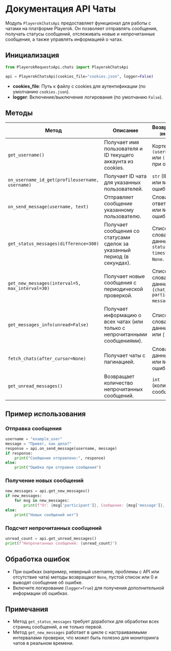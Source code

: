# Документация API Чаты

Модуль `PlayerokChatsApi` предоставляет функционал для работы с чатами на платформе Playerok. Он позволяет отправлять сообщения, получать статусы сообщений, отслеживать новые и непрочитанные сообщения, а также управлять информацией о чатах.

## Инициализация

```python
from PlayerokRequestsApi.chats import PlayerokChatsApi

api = PlayerokChatsApi(cookies_file="cookies.json", logger=False)
```

- **cookies_file**: Путь к файлу с cookies для аутентификации (по умолчанию `cookies.json`).
- **logger**: Включение/выключение логирования (по умолчанию `False`).

## Методы

| Метод                            | Описание                                                                 | Возвращаемое значение                     |
|----------------------------------|--------------------------------------------------------------------------|------------------------------------------|
| `get_username()`                 | Получает имя пользователя и ID текущего аккаунта из cookies.             | Кортеж `(username, id)` или `('', '')` при ошибке. |
| `on_username_id_get(profileusername, username)` | Получает ID чата для указанных пользователей.                     | `str` (ID чата) или `None` при ошибке.   |
| `on_send_message(username, text)`| Отправляет сообщение указанному пользователю.                           | Словарь с ответом API или `None` при ошибке. |
| `get_status_messages(difference=300)` | Получает сообщения со статусами сделок за указанный период (в секундах). | Список словарей с данными `{id, status, timestamp}` или `None`. |
| `get_new_messages(interval=5, max_interval=30)` | Получает новые сообщения с периодической проверкой.             | Список словарей с данными `{chat_id, participant, message, date}`. |
| `get_messages_info(unread=False)`| Получает информацию о всех чатах (или только с непрочитанными сообщениями). | Список словарей с данными чатов или `[]`. |
| `fetch_chats(after_cursor=None)` | Получает чаты с пагинацией.                                             | Словарь с данными чатов или `None` при ошибке. |
| `get_unread_messages()`          | Возвращает количество непрочитанных сообщений.                          | `int` (количество сообщений).            |

## Пример использования

### Отправка сообщения

```python
username = "example_user"
message = "Привет, как дела?"
response = api.on_send_message(username, message)
if response:
    print("Сообщение отправлено:", response)
else:
    print("Ошибка при отправке сообщения")
```

### Получение новых сообщений

```python
new_messages = api.get_new_messages()
if new_messages:
    for msg in new_messages:
        print(f"От: {msg['participant']}, Сообщение: {msg['message']}, Время: {msg['date']}")
else:
    print("Новых сообщений нет")
```

### Подсчет непрочитанных сообщений

```python
unread_count = api.get_unread_messages()
print(f"Непрочитанных сообщений: {unread_count}")
```

## Обработка ошибок

- При ошибках (например, неверный username, проблемы с API или отсутствие чата) методы возвращают `None`, пустой список или 0 и выводят сообщение об ошибке.
- Включите логирование (`logger=True`) для получения дополнительной информации об ошибках.

## Примечания

- Метод `get_status_messages` требует доработки для обработки всех страниц сообщений, а не только первой.
- Метод `get_new_messages` работает в цикле с настраиваемыми интервалами проверки, что может быть полезно для мониторинга чатов в реальном времени.